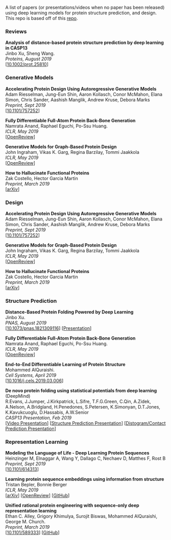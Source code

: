 A list of papers (or presentations/videos when no paper has been released) 
using deep learning models for protein structure prediction, and design. 
This repo is based off of this 
[repo](https://github.com/yangkky/Machine-learning-for-proteins/blob/master/README.md).

### Reviews
**Analysis of distance‐based protein structure prediction by deep 
learning in CASP13**<br>
Jinbo Xu, Sheng Wang.<br>
*Proteins, August 2019*<br>
[[10.1002/prot.25810](https://doi.org/10.1002/prot.25810)]

### Generative Models
**Accelerating Protein Design Using Autoregressive Generative Models**<br>
Adam Riesselman, Jung-Eun Shin, Aaron Kollasch, Conor McMahon, Elana Simon, 
Chris Sander, Aashish Manglik, Andrew Kruse, Debora Marks<br>
*Preprint, Sept 2019*<br>
[[10.1101/757252](https://doi.org/10.1101/757252)]

**Fully Differentiable Full-Atom Protein Back-Bone Generation**<br>
Namrata Anand, Raphael Eguchi, Po-Ssu Huang.<br>
*ICLR, May 2019*<br>
[[OpenReview](https://openreview.net/pdf?id=SJxnVL8YOV)]

**Generative Models for Graph-Based Protein Design**<br>
John Ingraham, Vikas K. Garg, Regina Barzilay, Tommi Jaakkola<br>
*ICLR, May 2019*<br>
[[OpenReview](https://openreview.net/forum?id=SJgxrLLKOE)]

**How to Hallucinate Functional Proteins**<br>
Zak Costello, Hector Garcia Martin<br>
*Preprint, March 2019*<br>
[[arXiv](https://arxiv.org/abs/1903.00458)]  

### Design
**Accelerating Protein Design Using Autoregressive Generative Models**<br>
Adam Riesselman, Jung-Eun Shin, Aaron Kollasch, Conor McMahon, Elana Simon, 
Chris Sander, Aashish Manglik, Andrew Kruse, Debora Marks<br>
*Preprint, Sept 2019*<br>
[[10.1101/757252](https://doi.org/10.1101/757252)]

**Generative Models for Graph-Based Protein Design**<br>
John Ingraham, Vikas K. Garg, Regina Barzilay, Tommi Jaakkola<br>
*ICLR, May 2019*<br>
[[OpenReview](https://openreview.net/forum?id=SJgxrLLKOE)]

**How to Hallucinate Functional Proteins**<br>
Zak Costello, Hector Garcia Martin<br>
*Preprint, March 2019*<br>
[[arXiv](https://arxiv.org/abs/1903.00458)]  


### Structure Prediction
**Distance-Based Protein Folding Powered by Deep Learning**<br>
Jinbo Xu.<br>
*PNAS, August 2019*<br>
[[10.1073/pnas.1821309116](https://doi.org/10.1073/pnas.1821309116)]
[[Presentation](http://predictioncenter.org/casp13/doc/presentations/Pred_CASP13_contacts_JinboXu.pdf)]

**Fully Differentiable Full-Atom Protein Back-Bone Generation**<br>
Namrata Anand, Raphael Eguchi, Po-Ssu Huang.<br>
*ICLR, May 2019*<br>
[[OpenReview](https://openreview.net/pdf?id=SJxnVL8YOV)]

**End-to-End Differentiable Learning of Protein Structure**<br>
Mohammed AlQuraishi.<br>
*Cell Systems, April 2019*<br>
[[10.1016/j.cels.2019.03.006](https://doi.org/10.1016/j.cels.2019.03.006)]

**De novo protein folding using statistical potentials from deep learning** (DeepMind)<br>
R.Evans,  J.Jumper, J.Kirkpatrick, L.Sifre, T.F.G.Green, C.Qin, A.Zidek, A.Nelson, A.Bridgland, H.Penedones, S.Petersen, K.Simonyan, D.T.Jones, K.Kavukcuoglu, D.Hassabis, A.W.Senior<br>
*CASP13 Presentation, Feb 2019*<br>
[[Video Presentation](https://www.youtube.com/watch?v=uQ1uVbrIv-Q)]
[[Structure Prediction Presentation](http://predictioncenter.org/casp13/doc/presentations/Pred_CASP13-Structure-AlphaFold-Jumper.pdf)]
[[Distogram/Contact Prediction Presentation](http://predictioncenter.org/casp13/doc/presentations/Pred_CASP13-DeepLearning-AlphaFold-Senior.pdf)]


### Representation Learning
**Modeling the Language of Life - Deep Learning Protein Sequences**<br>
Heinzinger M, Elnaggar A, Wang Y, Dallago C, Nechaev D, Matthes F, Rost B<br>
*Preprint, Sept 2019*<br>
[[10.1101/614313](https://doi.org/10.1101/614313)]

**Learning protein sequence embeddings using information from structure**<br>
Tristan Bepler, Bonnie Berger<br>
*ICLR, May 2019*<br>
[[arXiv](https://arxiv.org/abs/1902.08661)]
[[OpenReview](https://openreview.net/forum?id=SJgxrLLKOE)]
[[GitHub](https://github.com/tbepler/protein-sequence-embedding-iclr2019)]

**Unified rational protein engineering with sequence-only deep representation learning**<br>
Ethan C. Alley, Grigory Khimulya, Surojit Biswas, Mohammed AlQuraishi, George M. Church.<br>
*Preprint, March 2019*<br>
[[10.1101/589333](https://doi.org/10.1101/589333)]
[[GitHub](https://github.com/churchlab/UniRep)]


